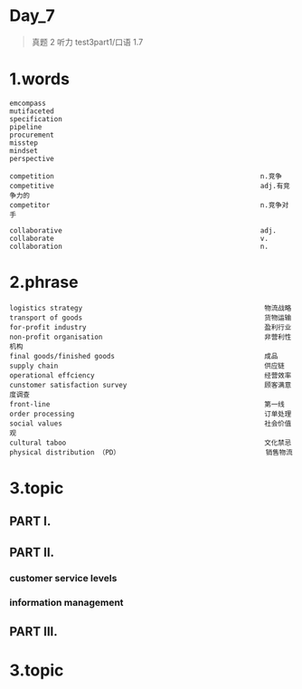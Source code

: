 # Day_7
> 真题 2 听力 test3part1/口语 1.7
# 1.words
    emcompass
    mutifaceted
    specification
    pipeline
    procurement
    misstep
    mindset 
    perspective

    competition                                                   n.竞争
    competitive                                                   adj.有竞争力的
    competitor                                                    n.竞争对手
    
    collaborative                                                 adj.
    collaborate                                                   v.
    collaboration                                                 n.

# 2.phrase
    logistics strategy                                             物流战略
    transport of goods                                             货物运输
    for-profit industry                                            盈利行业
    non-profit organisation                                        非营利性机构
    final goods/finished goods                                     成品
    supply chain                                                   供应链
    operational effciency                                          经营效率
    cunstomer satisfaction survey                                  顾客满意度调查
    front-line                                                     第一线
    order processing                                               订单处理
    social values                                                  社会价值观
    cultural taboo                                                 文化禁忌
    physical distribution （PD）                                    销售物流

# 3.topic
## PART I.
## PART II.
### customer service levels
### information management

## PART III.






# 3.topic
